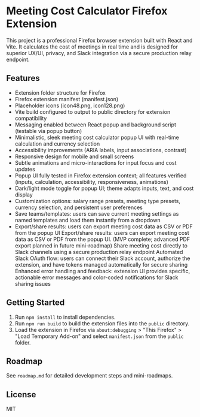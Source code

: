# Meeting Cost Calculator Firefox Extension

This project is a professional Firefox browser extension built with React and Vite. It calculates the cost of meetings in real time and is designed for superior UX/UI, privacy, and Slack integration via a secure production relay endpoint.

## Features

- Extension folder structure for Firefox
- Firefox extension manifest (manifest.json)
- Placeholder icons (icon48.png, icon128.png)
- Vite build configured to output to public directory for extension compatibility
- Messaging enabled between React popup and background script (testable via popup button)
- Minimalistic, sleek meeting cost calculator popup UI with real-time calculation and currency selection
- Accessibility improvements (ARIA labels, input associations, contrast)
- Responsive design for mobile and small screens
- Subtle animations and micro-interactions for input focus and cost updates
- Popup UI fully tested in Firefox extension context; all features verified (inputs, calculation, accessibility, responsiveness, animations)
- Dark/light mode toggle for popup UI; theme adapts inputs, text, and cost display
- Customization options: salary range presets, meeting type presets, currency selection, and persistent user preferences
- Save teams/templates: users can save current meeting settings as named templates and load them instantly from a dropdown
- Export/share results: users can export meeting cost data as CSV or PDF from the popup UI
  Export/share results: users can export meeting cost data as CSV or PDF from the popup UI. (MVP complete; advanced PDF export planned in future mini-roadmap)
  Share meeting cost directly to Slack channels using a secure production relay endpoint
  Automated Slack OAuth flow: users can connect their Slack account, authorize the extension, and have tokens managed automatically for secure sharing
  Enhanced error handling and feedback: extension UI provides specific, actionable error messages and color-coded notifications for Slack sharing issues

## Getting Started

1. Run `npm install` to install dependencies.
2. Run `npm run build` to build the extension files into the `public` directory.
3. Load the extension in Firefox via `about:debugging` > "This Firefox" > "Load Temporary Add-on" and select `manifest.json` from the `public` folder.

## Roadmap

See `roadmap.md` for detailed development steps and mini-roadmaps.

## License

MIT
